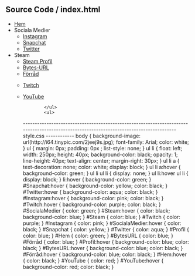 Source Code / index.html
------------------------
<!DOCTYPE html>
<html>
<head>
	<title>Min Info</title>
	<link rel="stylesheet" type="text/css" href="style/style.css">
</head>
<body>
	  <ul>
		<li><a href="index.html" id="Hem">Hem</a></li>	
		<li><a id="SocialaMedier">Sociala Medier</a>
			<ul>
				<li><a href="https://www.instagram.com/__tjabo__/" id="Instagram">Instagram</a></li>
				<li><a href="https://www.snapchat.com/add/kajstheman" id="Snapchat">Snapchat</a></li>
				<li><a href="https://twitter.com/Little_Tjabo" id="Twitter">Twitter</a></li>
			</ul>
		</li>
		<li><a id="Steam">Steam</a>
					<ul>
						<li><a href="https://steamcommunity.com/id/willevacbanandyouknow" id="Profil">Steam Profil</a></li>
						<li><a href="https://steamcommunity.com/tradeoffer/new/?partner=842131423&token=jbCWI8ya" id="BytesURL">Bytes-URL</a></li>
						<li><a href="https://steamcommunity.com/id/willevacbanandyouknow/inventory/" id="Förråd">Förråd</a></li>
					</ul>
		</li>
			<ul>
				<li><a href="https://twitch.tv/tjabo001" id="Twitch">Twitch</a></li>
			</ul>
			<ul>
				<li><a href="https://www.youtube.com/channel/UCPoczjC-UaDAGfxFSgOtTyg?view_as=subscriber" id="YouTube">YouTube</a></li>

			</ul>
			<ul>
</body>
</html>
---------------------------------------------------------------------------------------------------------------------------------------
style.css
------------
body {
	background-image: url(http://i64.tinypic.com/2jeej9s.jpg);
	font-family: Arial;
	color: white;
}
ul {
	margin: 0px;
	padding: 0px ;
	list-style: none;
}
ul li {
	float: left;
	width: 250px;
	height: 40px;
	background-color: black;
	opacity: 1;
	line-height: 40px;
	text-align: center;
	margin-right: 30px;
}
ul li a {
	text-decoration: none;
	color: white;
	display: block;
}
ul li a:hover {
	background-color: green;
}
ul li ul li {
	display: none;
}
ul li:hover ul li {
	display: block;
}
li:hover {
	background-color: green;
}
#Snapchat:hover {
	background-color: yellow;
	color: black;
}
#Twitter:hover {
	background-color: aqua;
	color: black;
}
#Instagram:hover {
	background-color: pink;
	color: black;
}
#Twitch:hover {
	background-color: purple;
	color: black;
}
#SocialaMedier {
	color: green;
}
#Steam:hover {
	color: black;
	background-color: blue;
}
#Steam {
	color: blue;
}
#Twitch {
	color: purple;
}
#Instagram {
	color: pink;
}
#SocialaMedier:hover {
	color: black;
}
#Snapchat {
	color: yellow;
}
#Twitter {
	color: aqua;
}
#Profil {
	color: blue;
}
#Hem {
	color: green;
}
#BytesURL {
	color: blue;
}
#Förråd {
	color: blue;
}
#Profil:hover {
	background-color: blue;
	color: black;
}
#BytesURL:hover {
	background-color: blue;
	color: black;
}
#Förråd:hover {
	background-color: blue;
	color: black;
}
#Hem:hover {
	color: black;
}
#YouTube {
	color: red;
}
#YouTube:hover {
	background-color: red;
	color: black;
}
